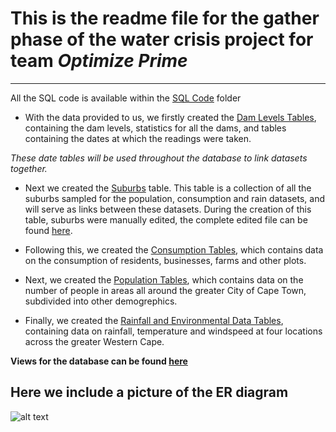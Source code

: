 # This is the readme file for the gather phase of the water crisis project for team *Optimize Prime*
___
All the SQL code is available within the [SQL Code](https://github.com/brandries/Cape_Town_Watercrisis_OptimizePrime/tree/master/Gather/SQL_code) folder

+ With the data provided to us, we firstly created the [Dam Levels Tables](https://github.com/brandries/Cape_Town_Watercrisis_OptimizePrime/blob/master/Gather/Gather_dam_levels.md), 
containing the dam levels, statistics for all the dams, and tables containing the dates at which the readings were taken.

*These date tables will be used throughout the database to link datasets together.*

+ Next we created the [Suburbs](https://github.com/brandries/Cape_Town_Watercrisis_OptimizePrime/blob/master/Gather/Gather_new_suburbs.md)
table. This table is a collection of all the suburbs sampled for the population, consumption and rain datasets, and will
serve as links between these datasets. During the creation of this table, suburbs were manually edited, the complete edited 
file can be found [here](https://github.com/brandries/Cape_Town_Watercrisis_OptimizePrime/blob/master/Gather/suburbs_organized_with_rain_population_consumption%20-%20final_incomplete_suburbs.tsv).

+ Following this, we created the [Consumption Tables](https://github.com/brandries/Cape_Town_Watercrisis_OptimizePrime/blob/master/Gather/consumption_manipulation.md), 
which contains data on the consumption of residents, businesses, farms and other plots. 

+ Next, we created the [Population Tables](https://github.com/brandries/Cape_Town_Watercrisis_OptimizePrime/blob/master/Gather/population_manipulation.md), 
which contains data on the number of people in areas all around the greater City of Cape Town, subdivided into other demogrephics.

+ Finally, we created the [Rainfall and Environmental Data Tables](https://github.com/brandries/Cape_Town_Watercrisis_OptimizePrime/blob/master/Gather/rain_manipulation.md),
containing data on rainfall, temperature and windspeed at four locations across the greater Western Cape. 

**Views for the database can be found [here](https://github.com/brandries/Cape_Town_Watercrisis_OptimizePrime/blob/master/Gather/Create_views.md)**

## Here we include a picture of the ER diagram

![alt text](https://github.com/brandries/Cape_Town_Watercrisis_OptimizePrime/blob/master/Gather/FINAL_FINAL_FINAL_FINAL_ERD.jpg "
ER Diagram")

